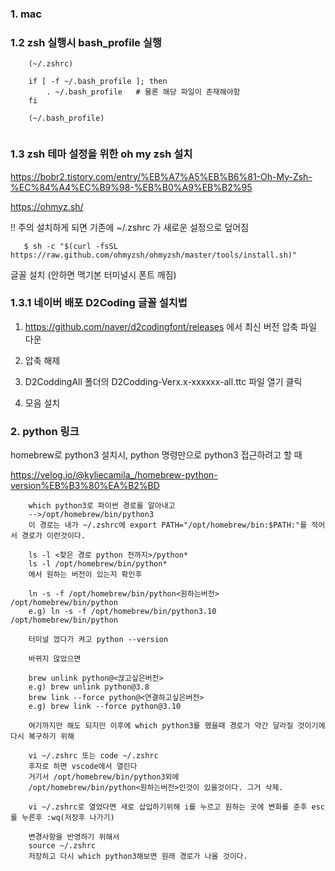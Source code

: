 
### 1. mac


### 1.2 zsh 실행시 bash_profile 실행

```
    (~/.zshrc)

    if [ -f ~/.bash_profile ]; then
        . ~/.bash_profile   # 물론 해당 파일이 존재해야함
    fi
```

```
    (~/.bash_profile)
   
```

### 1.3 zsh 테마 설정을 위한 oh my zsh 설치

https://bobr2.tistory.com/entry/%EB%A7%A5%EB%B6%81-Oh-My-Zsh-%EC%84%A4%EC%B9%98-%EB%B0%A9%EB%B2%95

https://ohmyz.sh/

!! 주의 설치하게 되면 기존에 ~/.zshrc 가 새로운 설정으로 덮어짐

```console
   $ sh -c "$(curl -fsSL https://raw.github.com/ohmyzsh/ohmyzsh/master/tools/install.sh)"
```

글꼴 설치 (안하면 맥기본 터미널시 폰트 깨짐)

### 1.3.1 네이버 배포 D2Coding 글꼴 설치법

1. https://github.com/naver/d2codingfont/releases 에서 최신 버전 압축 파일 다운

2. 압축 해제

3. D2CoddingAll 폴더의 D2Codding-Verx.x-xxxxxx-all.ttc 파일 열기 클릭

4. 모음 설치


### 2. python 링크 

homebrew로 python3 설치시, python 명령만으로 python3 접근하려고 할 때

https://velog.io/@kyliecamila_/homebrew-python-version%EB%B3%80%EA%B2%BD

```
    which python3로 파이썬 경로를 알아내고
    -->/opt/homebrew/bin/python3
    이 경로는 내가 ~/.zshrc에 export PATH="/opt/homebrew/bin:$PATH:"를 적어서 경로가 이런것이다.

    ls -l <찾은 경로 python 전까지>/python*
    ls -l /opt/homebrew/bin/python*
    에서 원하는 버전이 있는지 확인후

    ln -s -f /opt/homebrew/bin/python<원하는버전> /opt/homebrew/bin/python
    e.g) ln -s -f /opt/homebrew/bin/python3.10 /opt/homebrew/bin/python

    터미널 껐다가 켜고 python --version

    바뀌지 않았으면

    brew unlink python@<끊고싶은버전>
    e.g) brew unlink python@3.8
    brew link --force python@<연결하고싶은버전>
    e.g) brew link --force python@3.10

    여기까지만 해도 되지만 이후에 which python3를 했을때 경로가 약간 달라질 것이기에 다시 복구하기 위해

    vi ~/.zshrc 또는 code ~/.zshrc
    후자로 하면 vscode에서 열린다
    거기서 /opt/homebrew/bin/python3외에
    /opt/homebrew/bin/python<원하는버전>인것이 있을것이다. 그거 삭제.

    vi ~/.zshrc로 열었다면 새로 삽입하기위해 i를 누르고 원하는 곳에 변화를 준후 esc를 누른후 :wq(저장후 나가기)

    변경사항을 반영하기 위해서
    source ~/.zshrc
    저장하고 다시 which python3해보면 원래 경로가 나올 것이다.
```



